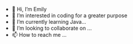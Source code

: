 - 👋 Hi, I’m Emily
- 👀 I’m interested in coding for a greater purpose
- 🌱 I’m currently learning Java...
- 💞️ I’m looking to collaborate on ...
- 📫 How to reach me ...

<!---
rosywisteria/rosywisteria is a ✨ special ✨ repository because its `README.md` (this file) appears on your GitHub profile.
You can click the Preview link to take a look at your changes.
--->

